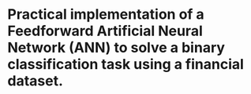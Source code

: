 #  Practical implementation of a Feedforward Artificial Neural Network (ANN) to solve a binary classification task using a financial dataset.
